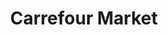 ---
title: "Carrefour Market"
url: /madrid/carrefour-market-calle-del-principe-de-vergara/
shop: Supermarkt
---